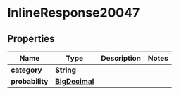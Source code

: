 

# InlineResponse20047

## Properties

Name | Type | Description | Notes
------------ | ------------- | ------------- | -------------
**category** | **String** |  | 
**probability** | [**BigDecimal**](BigDecimal.md) |  | 




